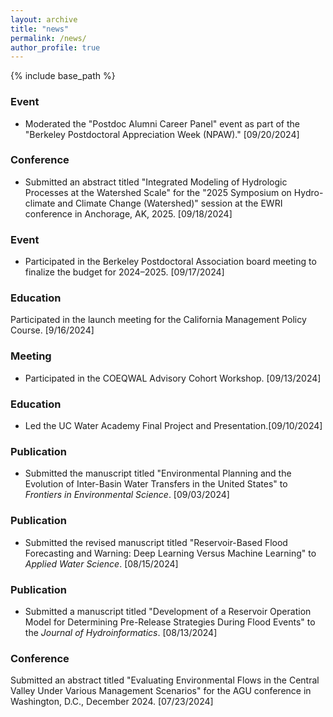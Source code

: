 ```yaml
---
layout: archive
title: "news"
permalink: /news/
author_profile: true
---
```


{% include base_path %}

### Event
* Moderated the "Postdoc Alumni Career Panel" event as part of the "Berkeley Postdoctoral Appreciation Week (NPAW)." [09/20/2024]
### Conference
* Submitted an abstract titled "Integrated Modeling of Hydrologic Processes at the Watershed Scale" for the "2025 Symposium on Hydro-climate and Climate Change (Watershed)" session at the EWRI conference in Anchorage, AK, 2025. [09/18/2024]
### Event
* Participated in the Berkeley Postdoctoral Association board meeting to finalize the budget for 2024–2025. [09/17/2024]
### Education
Participated in the launch meeting for the California Management Policy Course. [9/16/2024]
### Meeting
* Participated in the COEQWAL Advisory Cohort Workshop. [09/13/2024]
### Education
* Led the UC Water Academy Final Project and Presentation.[09/10/2024]
### Publication
* Submitted the manuscript titled "Environmental Planning and the Evolution of Inter-Basin Water Transfers in the United States" to _Frontiers in Environmental Science_. [09/03/2024]
### Publication
* Submitted the revised manuscript titled "Reservoir-Based Flood Forecasting and Warning: Deep Learning Versus Machine Learning" to _Applied Water Science_. [08/15/2024]
### Publication
* Submitted a manuscript titled "Development of a Reservoir Operation Model for Determining Pre-Release Strategies During Flood Events" to the _Journal of Hydroinformatics_. [08/13/2024]
### Conference
Submitted an abstract titled "Evaluating Environmental Flows in the Central Valley Under Various Management Scenarios" for the AGU conference in Washington, D.C., December 2024. [07/23/2024]
